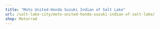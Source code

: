 ```yaml
---
title: "Moto United-Honda Suzuki Indian of Salt Lake"
url: /salt-lake-city/moto-united-honda-suzuki-indian-of-salt-lake/
shop: Motorrad
---
```

